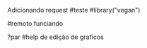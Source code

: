 Adicionando request
#teste
#library("vegan")

#remoto funciando

?par #help de edição de graficos 

